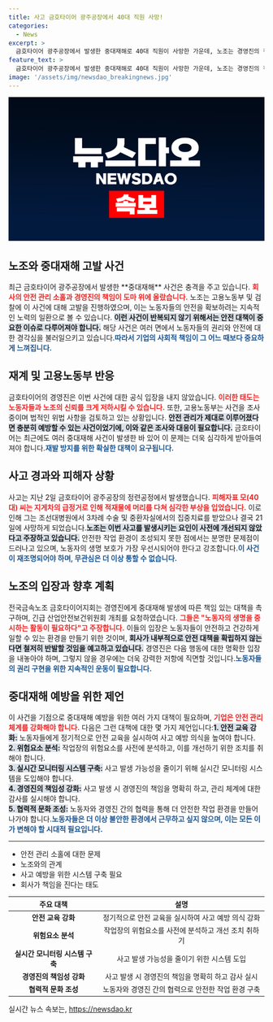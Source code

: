 ```yaml
---
title: 사고 금호타이어 광주공장에서 40대 직원 사망!
categories:
  - News
excerpt: >
  금호타이어 광주공장에서 발생한 중대재해로 40대 직원이 사망한 가운데, 노조는 경영진의 책임을 묻고 고용노동부와 검찰에 고발했습니다. 사고를 막지 못한 회사의 안전 의식은 도마 위에 올랐습니다.
feature_text: >
  금호타이어 광주공장에서 발생한 중대재해로 40대 직원이 사망한 가운데, 노조는 경영진의 책임을 묻고 고용노동부와 검찰에 고발했습니다. 사고를 막지 못한 회사의 안전 의식은 도마 위에 올랐습니다.
image: '/assets/img/newsdao_breakingnews.jpg'
---
```


<p><img src="/assets/img/newsdao_breakingnews.jpg" alt="ontimetimes 속보" /></p>

<h2 data-ke-size="size26">노조와 중대재해 고발 사건</h2>

<p data-ke-size="size16"></p>

<p data-ke-size="size16">최근 금호타이어 광주공장에서 발생한 **중대재해** 사건은 충격을 주고 있습니다. <b><span style="color: #ee2323;">회사의 안전 관리 소홀과 경영진의 책임이 도마 위에 올랐습니다.</span></b> 노조는 고용노동부 및 검찰에 이 사건에 대해 고발을 진행하였으며, 이는 노동자들의 안전을 확보하려는 지속적인 노력의 일환으로 볼 수 있습니다. <b><span style="background-color: #21538527;">이런 사건이 반복되지 않기 위해서는 안전 대책이 중요한 이슈로 다루어져야 합니다.</span></b> 해당 사건은 여러 면에서 노동자들의 권리와 안전에 대한 경각심을 불러일으키고 있습니다.<b><span style="color: #1a5490;">따라서 기업의 사회적 책임이 그 어느 때보다 중요하게 느껴집니다.</span></b></p>

<p data-ke-size="size16"></p>

<h2 data-ke-size="size26">재계 및 고용노동부 반응</h2>

<p data-ke-size="size16"></p>

<p data-ke-size="size16">금호타이어의 경영진은 이번 사건에 대한 공식 입장을 내지 않았습니다. <b><span style="color: #ee2323;">이러한 태도는 노동자들과 노조의 신뢰를 크게 저하시킬 수 있습니다.</span></b> 또한, 고용노동부는 사건을 조사 중이며 법적인 위법 사항을 검토하고 있는 상황입니다. <b><span style="background-color: #21538527;">안전 관리가 제대로 이루어졌다면 충분히 예방할 수 있는 사건이었기에, 이와 같은 조사와 대응이 필요합니다.</span></b> 금호타이어는 최근에도 여러 중대재해 사건이 발생한 바 있어 이 문제는 더욱 심각하게 받아들여져야 합니다.<b><span style="color: #1a5490;">재발 방지를 위한 확실한 대책이 요구됩니다.</span></b></p>

<p data-ke-size="size16"></p>

<h2 data-ke-size="size26">사고 경과와 피해자 상황</h2>

<p data-ke-size="size16"></p>

<p data-ke-size="size16">사고는 지난 2일 금호타이어 광주공장의 정련공정에서 발생했습니다. <b><span style="color: #ee2323;">피해자표 모(40대) 씨는 지게차의 급정거로 인해 적재물에 머리를 다쳐 심각한 부상을 입었습니다.</span></b> 이로 인해 그는 조선대병원에서 3차례 수술 및 중환자실에서의 집중치료를 받았으나 결국 21일에 사망하게 되었습니다.<b><span style="background-color: #21538527;">노조는 이번 사고를 발생시키는 요인이 사전에 개선되지 않았다고 주장하고 있습니다.</span></b> 안전한 작업 환경이 조성되지 못한 점에서는 분명한 문제점이 드러나고 있으며, 노동자의 생명 보호가 가장 우선시되어야 한다고 강조합니다.<b><span style="color: #1a5490;">이 사건이 재조명되어야 하며, 무관심은 더 이상 통할 수 없습니다.</span></b></p>

<p data-ke-size="size16"></p>

<h2 data-ke-size="size26">노조의 입장과 향후 계획</h2>

<p data-ke-size="size16"></p>

<p data-ke-size="size16">전국금속노조 금호타이어지회는 경영진에게 중대재해 발생에 따른 책임 있는 대책을 촉구하며, 긴급 산업안전보건위원회 개최를 요청하였습니다. <b><span style="color: #ee2323;">그들은 "노동자의 생명을 중시하는 활동이 필요하다"고 주장합니다.</span></b> 이들의 입장은 노동자들이 안전하고 건강하게 일할 수 있는 환경을 만들기 위한 것이며, <b><span style="background-color: #21538527;">회사가 내부적으로 안전 대책을 확립하지 않는다면 철저히 반발할 것임을 예고하고 있습니다.</span></b> 경영진은 다음 행동에 대한 명확한 입장을 내놓아야 하며, 그렇지 않을 경우에는 더욱 강력한 저항에 직면할 것입니다.<b><span style="color: #1a5490;">노동자들의 권리 구현을 위한 지속적인 운동이 필요합니다.</span></b></p>

<p data-ke-size="size16"></p>

<h2 data-ke-size="size26">중대재해 예방을 위한 제언</h2>

<p data-ke-size="size16"></p>

<p data-ke-size="size16">이 사건을 기점으로 중대재해 예방을 위한 여러 가지 대책이 필요하며, <b><span style="color: #ee2323;">기업은 안전 관리 체계를 강화해야 합니다.</span></b> 다음은 그런 대책에 대한 몇 가지 제언입니다:<b><span style="background-color: #21538527;">1. 안전 교육 강화:</span></b> 노동자들에게 정기적으로 안전 교육을 실시하여 사고 예방 의식을 높여야 합니다.<br><b><span style="background-color: #21538527;">2. 위험요소 분석:</span></b> 작업장의 위험요소를 사전에 분석하고, 이를 개선하기 위한 조치를 취해야 합니다.<br><b><span style="background-color: #21538527;">3. 실시간 모니터링 시스템 구축:</span></b> 사고 발생 가능성을 줄이기 위해 실시간 모니터링 시스템을 도입해야 합니다.<br><b><span style="background-color: #21538527;">4. 경영진의 책임성 강화:</span></b> 사고 발생 시 경영진의 책임을 명확히 하고, 관리 체계에 대한 감사를 실시해야 합니다.<br><b><span style="background-color: #21538527;">5. 협력적 문화 조성:</span></b> 노동자와 경영진 간의 협력을 통해 더 안전한 작업 환경을 만들어 나가야 합니다.<b><span style="color: #1a5490;">노동자들은 더 이상 불안한 환경에서 근무하고 싶지 않으며, 이는 모든 이가 변해야 할 시대적 필요입니다.</span></b></p>

<p data-ke-size="size16"></p>

<hr>

<ul>
  <li>안전 관리 소홀에 대한 문제 </li>
  <li>노조와의 관계 </li>
  <li>사고 예방을 위한 시스템 구축 필요 </li>
  <li>회사가 책임을 진다는 태도 </li>
</ul>

<p data-ke-size="size16"></p>

<table>
  <thead>
    <tr>
      <th style="text-align: center; height: 17px;"><b>주요 대책</b></th>
      <th style="text-align: center; height: 17px;"><b>설명</b></th>
    </tr>
  </thead>
  <tbody>
    <tr>
      <td style="text-align: center; height: 17px;"><b>안전 교육 강화</b></td>
      <td style="text-align: center; height: 17px;">정기적으로 안전 교육을 실시하여 사고 예방 의식 강화</td>
    </tr>
    <tr>
      <td style="text-align: center; height: 17px;"><b>위험요소 분석</b></td>
      <td style="text-align: center; height: 17px;">작업장의 위험요소를 사전에 분석하고 개선 조치 취하기</td>
    </tr>
    <tr>
      <td style="text-align: center; height: 17px;"><b>실시간 모니터링 시스템 구축</b></td>
      <td style="text-align: center; height: 17px;">사고 발생 가능성을 줄이기 위한 시스템 도입</td>
    </tr>
    <tr>
      <td style="text-align: center; height: 17px;"><b>경영진의 책임성 강화</b></td>
      <td style="text-align: center; height: 17px;">사고 발생 시 경영진의 책임을 명확히 하고 감사 실시</td>
    </tr>
    <tr>
      <td style="text-align: center; height: 17px;"><b>협력적 문화 조성</b></td>
      <td style="text-align: center; height: 17px;">노동자와 경영진 간의 협력으로 안전한 작업 환경 구축</td>
    </tr>
  </tbody>
</table>

<p data-ke-size="size16"></p>
실시간 뉴스 속보는, <a href="https://newsdao.kr" rel="dofollow">https://newsdao.kr</a>



